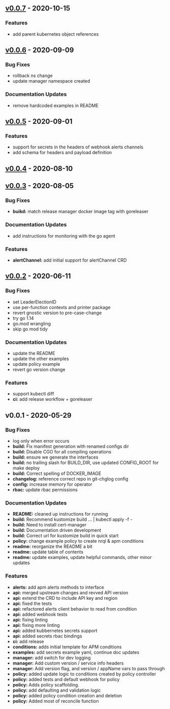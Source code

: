 <a name="v0.0.7"></a>
## [v0.0.7] - 2020-10-15
### Features
- add parent kubernetes object references

<a name="v0.0.6"></a>
## [v0.0.6] - 2020-09-09
### Bug Fixes
- rollback ns change
- update manager namespace created

### Documentation Updates
- remove hardcoded examples in README

<a name="v0.0.5"></a>
## [v0.0.5] - 2020-09-01
### Features
- support for secrets in the headers of webhook alerts channels
- add schema for headers and payload definition

<a name="v0.0.4"></a>
## [v0.0.4] - 2020-08-10
<a name="v0.0.3"></a>
## [v0.0.3] - 2020-08-05
### Bug Fixes
- **buikd:** match release manager docker image tag with goreleaser

### Documentation Updates
- add instructions for monitoring with the go agent

### Features
- **alertChannel:** add initial support for alertChannel CRD

<a name="v0.0.2"></a>
## [v0.0.2] - 2020-06-11
### Bug Fixes
- set LeaderElectionID
- use per-function contexts and printer package
- revert gnostic version to pre-case-change
- try go 1.14
- go.mod wrangling
- skip go mod tidy

### Documentation Updates
- update the README
- update the other examples
- update policy example
- revert go version change

### Features
- support kubectl diff
- **ci:** add release workflow + goreleaser

<a name="v0.0.1"></a>
## v0.0.1 - 2020-05-29
### Bug Fixes
- log only when error occurs
- **build:** Fix manifest generation with renamed configs dir
- **build:** Disable CGO for all compiling operations
- **build:** ensure we generate the interfaces
- **build:** no trailing slash for BUILD_DIR, use updated CONFIG_ROOT for make deploy
- **build:** Correct spelling of DOCKER_IMAGE
- **changelog:** reference correct repo in git-chglog config
- **config:** increase memory for operator
- **rbac:** update rbac permissions

### Documentation Updates
- **README:** cleaned up instructions for running
- **build:** Recommend kustomize build ... | kubectl apply -f -
- **build:** Need to install cert-manager
- **build:** Documentation driven development
- **build:** Correct url for kustomize build in quick start
- **policy:** change example policy to create nrql & apm conditions
- **readme:** reorganize the README a bit
- **readme:** update table of contents
- **readme:** update examples, update helpful commands, other minor updates

### Features
- **alerts:** add apm alerts methods to interface
- **api:** merged upstream changes and revved API version
- **api:** extend the CRD to include API key and region
- **api:** fixed the tests
- **api:** refactored alerts client behavior to read from condition
- **api:** added webhook tests
- **api:** fixing linting
- **api:** fixing more linting
- **api:** added kubbernetes secrets support
- **api:** added secrets rbac bindings
- **ci:** add release
- **conditions:** adds initial template for APM conditions
- **examples:** add secrets example yaml, continue doc updates
- **manager:** add switch for dev logging
- **manager:** Add custom version / service info headers
- **manager:** Add version flag, and version / appName vars to pass through
- **policy:** added update logic to conditions created by policy controller
- **policy:** added tests and default webhook for policy
- **policy:** Adds policy scaffolding.
- **policy:** add defaulting and validation logic
- **policy:** added policy condition creation and deletion
- **policy:** Added most of reconcile function

[Unreleased]: https://github.com/newrelic/newrelic-kubernetes-operator/compare/v0.0.7...HEAD
[v0.0.7]: https://github.com/newrelic/newrelic-kubernetes-operator/compare/v0.0.6...v0.0.7
[v0.0.6]: https://github.com/newrelic/newrelic-kubernetes-operator/compare/v0.0.5...v0.0.6
[v0.0.5]: https://github.com/newrelic/newrelic-kubernetes-operator/compare/v0.0.4...v0.0.5
[v0.0.4]: https://github.com/newrelic/newrelic-kubernetes-operator/compare/v0.0.3...v0.0.4
[v0.0.3]: https://github.com/newrelic/newrelic-kubernetes-operator/compare/v0.0.2...v0.0.3
[v0.0.2]: https://github.com/newrelic/newrelic-kubernetes-operator/compare/v0.0.1...v0.0.2
